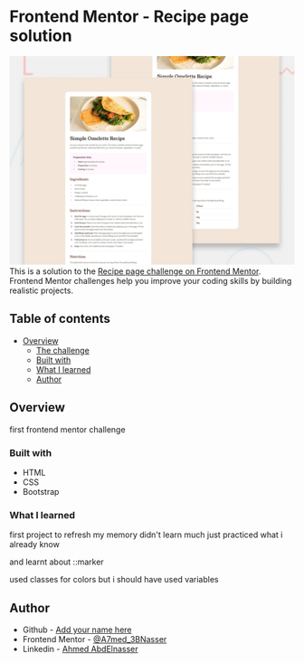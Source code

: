 # Frontend Mentor - Recipe page solution

![Design preview for the Recipe page coding challenge](./preview.jpg)
This is a solution to the [Recipe page challenge on Frontend Mentor](https://www.frontendmentor.io/challenges/recipe-page-KiTsR8QQKm). Frontend Mentor challenges help you improve your coding skills by building realistic projects. 

## Table of contents

- [Overview](#overview)
  - [The challenge](#the-challenge)
  - [Built with](#built-with)
  - [What I learned](#what-i-learned)
  - [Author](#author)

## Overview

first frontend mentor challenge 

### Built with

- HTML
- CSS
- Bootstrap

### What I learned

first project to refresh my memory
didn't learn much just practiced what i already know

and learnt about ::marker

used classes for colors but i should have used variables

## Author

- Github - [Add your name here](https://github.com/AbdElnasser77)
- Frontend Mentor - [@A7med_3BNasser](https://www.frontendmentor.io/profile/AbdElnasser77)
- Linkedin - [Ahmed AbdElnasser](https://www.linkedin.com/in/ahmed-abdelnasser-484159241/)
